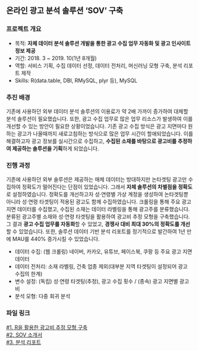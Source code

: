 ## 온라인 광고 분석 솔루션 ‘SOV’ 구축

### 프로젝트 개요
- 목적: **자체 데이터 분석 솔루션 개발을 통한 광고 수집 업무 자동화 및 광고 인사이트 정보 제공**
- 기간: 2018. 3 ~ 2019. 10(1년 8개월)
- 역할: 서비스 기획, 수집 데이터 선정, 데이터 전처리, 머신러닝 모형 구축, 분석 리포트 제작
- Skills: R(data.table, DBI, RMySQL, plyr 등), MySQL

### 추진 배경
기존에 사용하던 외부 데이터 분석 솔루션의 이용료가 약 2배 가까이 증가하여 대체할 분석 솔루션이 필요했습니다. 
또한, 광고 수집 업무로 많은 업무 리소스가 발생하여 이를 개선할 수 있는 방안이 필요한 상황이었습니다.
기존 광고 수집 방식은 광고 지면마다 원하는 광고가 나올때까지 새로고침하는 방식으로 많은 업무 시간이 할애되었습니다.
이를 해결하고자 광고 정보를 실시간으로 수집하고, **수집된 소재를 바탕으로 광고비를 추정하여 제공하는 솔루션을 기획**하게 되었습니다.

### 진행 과정
기존에 사용하던 외부 솔루션은 제공하는 매체 데이터는 방대하지만 논타겟팅 광고만 수집하여 정확도가 떨어진다는 단점이 있었습니다.
그래서 **자체 솔루션의 차별점을 정확도**로 설정하였습니다. 
정확도를 개선하고자 성·연령별 가상 계정을 생성하여 논타겟팅뿐 아니라 성·연령 타겟팅이 적용된 광고도 함께 수집하였습니다. 
크롤링을 통해 주요 광고 지면 데이터를 수집했고, 수집된 소재는 데이터 라벨링을 통해 광고주를 분류했습니다.
분류된 광고주별 소재와 성·연령 타겟팅을 활용하여 광고비 추정 모형을 구축했습니다. 
그 결과 **광고 수집 업무를 자동화**할 수 있었고, **경쟁사 대비 최대 30%의 정확도를 개선**할 수 있었습니다.
또한, 솔루션 데이터 기반 분석 리포트를 정기적으로 발간하여 1년 만에 MAU를 440% 증가시킬 수 있었습니다.
- 데이터 수집: (웹 크롤링) 네이버, 카카오, 유튜브, 페이스북, 쿠팡 등 주요 광고 지면 데이터
- 데이터 전처리: 소재 라벨링, 건축 업종 제외(대부분 지역 타겟팅이 설정되어 광고 수집의 한계)
- 변수 설정: (독립) 성·연령 타겟팅(추정), 광고 수집 횟수 / (종속) 광고 지면별 광고비
- 분석 모형: 다중 회귀 분석

### 파일 링크
[#1. R을 활용한 광고비 추정 모형 구축](https://github.com/hyewon0403/online-advertising-analysis-solution-SOV/blob/master/SOV_naver_brandingDA.R)\
[#2. SOV 소개서](https://github.com/hyewon0403/online-advertising-analysis-solution-SOV/blob/master/SOV%20%EC%86%8C%EA%B0%9C%EC%84%9C.pdf)\
[#3. 분석 리포트](https://github.com/hyewon0403/online-advertising-analysis-solution-SOV/blob/master/2020%20%EC%98%A8%EB%9D%BC%EC%9D%B8%20%EA%B4%91%EA%B3%A0%EB%B9%84%20%EA%B2%B0%EC%82%B0.pdf)
